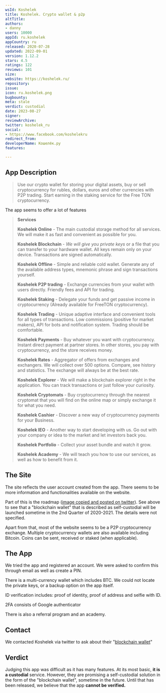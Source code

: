 ```yaml
---
wsId: Koshelek
title: Koshelek. Crypto wallet & p2p
altTitle: 
authors:
- danny
users: 10000
appId: ru.koshelek
appCountry: ru
released: 2020-07-28
updated: 2022-09-01
version: 1.12.2
stars: 4.5
ratings: 122
reviews: 101
size: 
website: https://koshelek.ru/
repository: 
issue: 
icon: ru.koshelek.png
bugbounty: 
meta: stale
verdict: custodial
date: 2023-08-27
signer: 
reviewArchive: 
twitter: koshelek_ru
social:
- https://www.facebook.com/koshelekru
redirect_from: 
developerName: Кошелёк.ру
features: 

---
```


## App Description

> Use our crypto wallet for storing your digital assets, buy or sell cryptocurrency for rubles, dollars, euros and other currencies with P2P trading. Start earning in the staking service for the Free TON cryptocurrency.

The app seems to offer a lot of features

> **Services**
> 
> **Koshelek Online** - The main custodial storage method for all services. We will make it as fast and convenient as possible for you.
>
> **Koshelek Blockchain** - _We will give you private keys_ or a file that you can transfer to your hardware wallet. All keys remain only on your device. Transactions are signed automatically.
>
> **Koshelek Offline** - Simple and reliable cold wallet. Generate any of the available address types, mnemonic phrase and sign transactions yourself.
>
> **Koshelek P2P trading** - Exchange currencies from your wallet with users directly. Friendly fees and API for trading.
>
> **Koshelek Staking** - Delegate your funds and get passive income in cryptocurrency (Already available for FreeTON cryptocurrency).
>
> **Koshelek Trading** - Unique adaptive interface and convenient tools for all types of transactions. Low commissions (positive for market makers), API for bots and notification system. Trading should be comfortable.
>
> **Koshelek Payments** - Buy whatever you want with cryptocurrency. Instant direct payment at partner stores. In other stores, you pay with cryptocurrency, and the store receives money.
>
> **Koshelek Rates** - Aggregator of offers from exchanges and exchangers. We will collect over 500 options. Compare, see history and statistics. The exchange will always be at the best rate.
> 
> **Koshelek Explorer** - We will make a blockchain explorer right in the application. You can track transactions or just follow your curiosity.
>
> **Koshelek Cryptomats** - Buy cryptocurrency through the nearest cryptomat that you will find on the online map or simply exchange it for what you need.
>
> **Koshelek Cashier** - Discover a new way of cryptocurrency payments for your Business.
>
> **Koshelek IEO** - Another way to start developing with us. Go out with your company or idea to the market and let investors back you.
>
> **Koshelek Portfolio** - Collect your asset bundle and watch it grow.
>
> **Koshelek Academy** - We will teach you how to use our services, as well as how to benefit from it.


## The Site

The site reflects the user account created from the app. There seems to be more information and functionalities available on the website.

Part of this is the roadmap ([image copied and posted on twitter](https://twitter.com/BitcoinWalletz/status/1452888402412507139)). See above to see that a "blockchain wallet" that is described as self-custodial will be launched sometime in the 2nd Quarter of 2020-2021. The details were not specified. 

Apart from that, most of the website seems to be a P2P cryptocurrency exchange. Multiple cryptocurrency wallets are also available including Bitcoin. Coins can be sent, received or staked (when applicable). 

## The App

We tried the app and registered an account. We were asked to confirm this through email as well as create a PIN. 

There is a multi-currency wallet which includes BTC. We could not locate the private keys, or a backup option on the app itself. 

ID verification includes: proof of identity, proof of address and selfie with ID.

2FA consists of Google authenticator

There is also a referral program and an academy.

## Contact

We contacted Koshelek via twitter to ask about their "[blockchain wallet](https://twitter.com/BitcoinWalletz/status/1452884341894225922)"

## Verdict

Judging this app was difficult as it has many features. At its most basic, **it is a custodial** service. However, they are promising a self-custodial solution in the form of the "blockchain wallet", sometime in the future. Until that has been released, we believe that the app **cannot be verified.**
